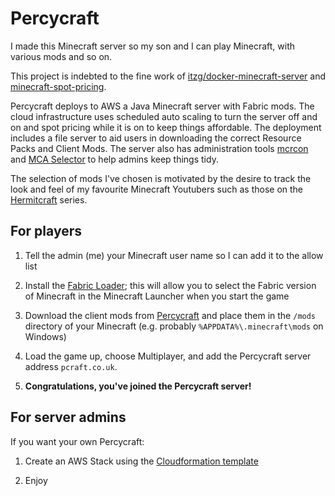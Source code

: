 Percycraft
==========

I made this Minecraft server so my son and I can play Minecraft, with various mods and so on. 

This project is indebted to the fine work of [itzg/docker-minecraft-server](https://github.com/itzg/docker-minecraft-server) and [minecraft-spot-pricing](https://github.com/vatertime/minecraft-spot-pricing).

Percycraft deploys to AWS a Java Minecraft server with Fabric mods. The cloud infrastructure uses scheduled auto scaling to turn the server off and on and spot pricing while it is on to keep things affordable. The deployment includes a file server to aid users in downloading the correct Resource Packs and Client Mods. The server also has administration tools [mcrcon](https://github.com/Tiiffi/mcrcon) and [MCA Selector](https://github.com/Querz/mcaselector) to help admins keep things tidy.

The selection of mods I've chosen is motivated by the desire to track the look and feel of my favourite Minecraft Youtubers such as those on the [Hermitcraft](https://hermitcraft.com/) series.

For players
-----------

1. Tell the admin (me) your Minecraft user name so I can add it to the allow list

2. Install the [Fabric Loader](https://fabricmc.net/use/); this will allow you to select the Fabric version of Minecraft in the Minecraft Launcher when you start the game

3. Download the client mods from [Percycraft](http://pcraft.co.uk:8080/mods) and place them in the `/mods` directory of your Minecraft (e.g. probably `%APPDATA%\.minecraft\mods` on Windows)

4. Load the game up, choose Multiplayer, and add the Percycraft server address `pcraft.co.uk`.
  
5. **Congratulations, you've joined the Percycraft server!**


For server admins
-----------------
If you want your own Percycraft:

1. Create an AWS Stack using the [Cloudformation template](aws/cf.yml)

3. Enjoy
